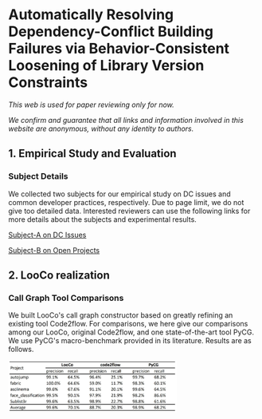 # Automatically Resolving Dependency-Conflict Building Failures via Behavior-Consistent Loosening of Library Version Constraints



*This web is used for paper reviewing only for now.*

*We confirm and guarantee that all links and information involved in this website are anonymous, without any identity to authors.*



## 1. Empirical Study and Evaluation

### Subject Details

We collected two subjects for our empirical study on DC issues and common developer practices, respectively. Due to page limit, we do not give too detailed data. Interested reviewers can use the following links for more details about the subjects and experimental results.

[Subject-A on DC Issues](subjectA/subjectA.html)

[Subject-B on Open Projects](subjectB/subjectB.html)



## 2. LooCo realization

### Call Graph Tool Comparisons

We built LooCo's call graph constructor based on greatly refining an existing tool Code2flow. For comparisons, we here give our comparisons among our LooCo, original Code2flow, and one state-of-the-art tool PyCG. We use PyCG's macro-benchmark provided in its literature. Results are as follows.

<img src="CG.JPG" alt="CG" style="zoom: 33%;" />

